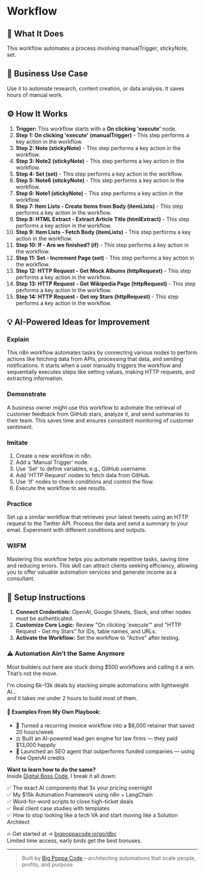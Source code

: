 # Workflow

## 🚀 What It Does
This workflow automates a process involving manualTrigger, stickyNote, set.

## 💼 Business Use Case
Use it to automate research, content creation, or data analysis. It saves hours of manual work.

## ⚙️ How It Works
1.  **Trigger:** This workflow starts with a **On clicking 'execute'** node.
2. **Step 1: On clicking 'execute' (manualTrigger)** - This step performs a key action in the workflow.
3. **Step 2: Note (stickyNote)** - This step performs a key action in the workflow.
4. **Step 3: Note2 (stickyNote)** - This step performs a key action in the workflow.
5. **Step 4: Set (set)** - This step performs a key action in the workflow.
6. **Step 5: Note6 (stickyNote)** - This step performs a key action in the workflow.
7. **Step 6: Note1 (stickyNote)** - This step performs a key action in the workflow.
8. **Step 7: Item Lists - Create Items from Body (itemLists)** - This step performs a key action in the workflow.
9. **Step 8: HTML Extract - Extract Article Title (htmlExtract)** - This step performs a key action in the workflow.
10. **Step 9: Item Lists - Fetch Body (itemLists)** - This step performs a key action in the workflow.
11. **Step 10: If - Are we finished? (if)** - This step performs a key action in the workflow.
12. **Step 11: Set - Increment Page (set)** - This step performs a key action in the workflow.
13. **Step 12: HTTP Request - Get Mock Albums (httpRequest)** - This step performs a key action in the workflow.
14. **Step 13: HTTP Request - Get Wikipedia Page (httpRequest)** - This step performs a key action in the workflow.
15. **Step 14: HTTP Request - Get my Stars (httpRequest)** - This step performs a key action in the workflow.

## 💡 AI-Powered Ideas for Improvement
### Explain
This n8n workflow automates tasks by connecting various nodes to perform actions like fetching data from APIs, processing that data, and sending notifications. It starts when a user manually triggers the workflow and sequentially executes steps like setting values, making HTTP requests, and extracting information.

### Demonstrate
A business owner might use this workflow to automate the retrieval of customer feedback from GitHub stars, analyze it, and send summaries to their team. This saves time and ensures consistent monitoring of customer sentiment.

### Imitate
1. Create a new workflow in n8n.
2. Add a 'Manual Trigger' node.
3. Use 'Set' to define variables, e.g., GitHub username.
4. Add 'HTTP Request' nodes to fetch data from GitHub.
5. Use 'If' nodes to check conditions and control the flow.
6. Execute the workflow to see results.

### Practice
Set up a similar workflow that retrieves your latest tweets using an HTTP request to the Twitter API. Process the data and send a summary to your email. Experiment with different conditions and outputs.

### WIIFM
Mastering this workflow helps you automate repetitive tasks, saving time and reducing errors. This skill can attract clients seeking efficiency, allowing you to offer valuable automation services and generate income as a consultant.

## 🔧 Setup Instructions
1. **Connect Credentials:** OpenAI, Google Sheets, Slack, and other nodes must be authenticated.
2. **Customize Core Logic:** Review "On clicking 'execute'" and "HTTP Request - Get my Stars" for IDs, table names, and URLs.
3. **Activate the Workflow:** Set the workflow to "Active" after testing.

### ⚠️ Automation Ain’t the Same Anymore

Most builders out here are stuck doing $500 workflows and calling it a win.  
That’s not the move.  

I'm closing $6k–$13k deals by stacking simple automations with lightweight AI...  
and it takes me under 2 hours to build most of them.

#### 🧠 Examples From My Own Playbook:
- 🔁 Turned a recurring invoice workflow into a $6,000 retainer that saved 20 hours/week  
- ⚖️ Built an AI-powered lead gen engine for law firms — they paid $13,000 happily  
- 🚀 Launched an SEO agent that outperforms funded companies — using free OpenAI credits  

**Want to learn how to do the same?**  
Inside [Digital Boss Code](https://bigpoppacode.io/go/dbc), I break it all down:

✅ The exact AI components that 3x your pricing overnight  
✅ My $15k Automation Framework using n8n + LangChain  
✅ Word-for-word scripts to close high-ticket deals  
✅ Real client case studies with templates  
✅ How to stop looking like a tech VA and start moving like a Solution Architect  

🔥 Get started at → [bigpoppacode.io/go/dbc](https://bigpoppacode.io/go/dbc)  
Limited time access, early birds get the best bonuses.

---
> Built by [Big Poppa Code](https://bigpoppacode.io) – architecting automations that scale people, profits, and purpose.
